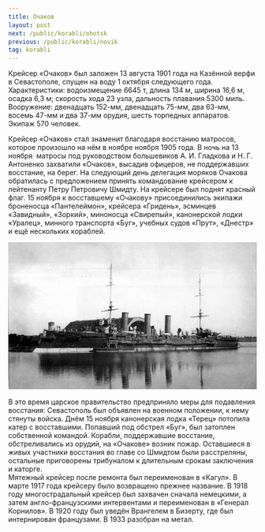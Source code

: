 ```yaml
---
title: Очаков
layout: post
next: /public/korabli/ohotsk
previous: /public/korabli/novik
tag: korabli
---
```

 
Крейсер «Очаков» был заложен 13 августа 1901 года на Казённой верфи в Севастополе, спущен на воду 1 октября следующего года. Характеристики: водоизмещение 6645 т, длина 134 м, ширина 16,6 м, осадка 6,3 м; скорость хода 23 узла, дальность плавания 5300 миль. Вооружение: двенадцать 152-мм, двенадцать 75-мм, два 63-мм, восемь 47-мм и два 37-мм орудия, шесть торпедных аппаратов. Экипаж 570 человек.  
<!--more-->
Крейсер «Очаков» стал знаменит благодаря восстанию матросов, которое произошло на нём в ноябре ноября 1905 года. В ночь на 13 ноября  матросы под руководством большевиков А. И. Гладкова и Н. Г. Антоненко захватили «Очаков», высадив офицеров, не поддержавших восстание, на берег. На следующий день делегация моряков Очакова обратилась с предложением принять командование крейсером к лейтенанту Петру Петровичу Шмидту. На крейсере был поднят красный флаг. 15 ноября к восставшему «Очакову» присоединились экипажи броненосца «Пантелеймон», крейсера «Гридень», эсминцев «Завидный», «Зоркий», миноносца «Свирепый», канонерской лодки «Уралец», минного транспорта «Буг», учебных судов «Прут», «Днестр» и ещё нескольких кораблей.  
  

![](/assets/img/Ochakov.gif)  

  
В это время царское правительство предприняло меры для подавления восстания: Севастополь был объявлен на военном положении, к нему стянуты войска. Днём 15 ноября канонерская лодка «Терец» потопила катер с восставшими. Попавший под обстрел «Буг», был затоплен собственной командой. Корабли, поддержавшие восстание, обстреливались из орудий, на «Очакове» возник пожар. Оставшиеся в живых участники восстания во главе со Шмидтом были расстреляны, остальные приговорены трибуналом к длительным срокам заключения и каторге.  
Мятежный крейсер после ремонта был переименован в «Кагул». В марте 1917 года крейсеру было возвращено прежнее название. В 1918 году многострадальный крейсер был захвачен сначала немецкими, а затем англо-французскими интервентами и переименован в «Генерал Корнилов». В 1920 году был уведён Врангелем в Бизерту, где был интернирован французами. В 1933 разобран на метал.  
 
